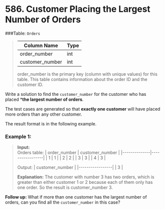 # 586. Customer Placing the Largest Number of Orders

###Table: ```Orders```

>| Column Name     | Type     |
>|-----------------|----------|
>| order_number    | int      |
>| customer_number | int      |
>
>order_number is the primary key (column with unique values) for this table.
>This table contains information about the order ID and the customer ID.
 

Write a solution to find the ```customer_number``` for the customer who has placed ***the largest number of orders**.

The test cases are generated so that **exactly one customer** will have placed more orders than any other customer.

The result format is in the following example.

 

### Example 1:

>**Input:**<br> 
>Orders table:
>| order_number | customer_number |
>|--------------|-----------------|
>| 1            | 1               |
>| 2            | 2               |
>| 3            | 3               |
>| 4            | 3               |
>
>Output: 
>| customer_number |
>|-----------------|
>| 3               |
>
>**Explanation:**
>The customer with number 3 has two orders, which is greater than either customer 1 or 2 because each of them only has one order. 
>So the result is customer_number 3.


**Follow up:** What if more than one customer has the largest number of orders, can you find all the ```customer_number``` in this case?
